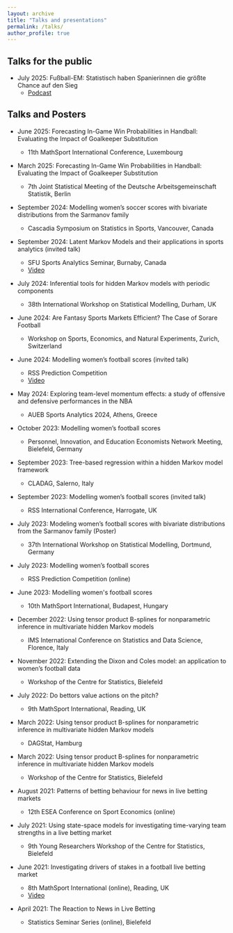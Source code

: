 ```yaml
---
layout: archive
title: "Talks and presentations"
permalink: /talks/
author_profile: true
---
```


## Talks for the public

* July 2025: Fußball-EM: Statistisch haben Spanierinnen die größte Chance auf den Sieg
  * [Podcast](https://www.ardaudiothek.de/episode/urn:ard:episode:e00f5a9a4137f3e9/)
## Talks and Posters

* June 2025: Forecasting In-Game Win Probabilities in Handball: Evaluating the Impact of Goalkeeper Substitution  
  * 11th MathSport International Conference, Luxembourg  

* March 2025: Forecasting In-Game Win Probabilities in Handball: Evaluating the Impact of Goalkeeper Substitution  
  * 7th Joint Statistical Meeting of the Deutsche Arbeitsgemeinschaft Statistik, Berlin  

* September 2024: Modelling women’s soccer scores with bivariate distributions from the Sarmanov family  
  * Cascadia Symposium on Statistics in Sports, Vancouver, Canada  

* September 2024: Latent Markov Models and their applications in sports analytics (invited talk)  
  * SFU Sports Analytics Seminar, Burnaby, Canada  
  * [Video](https://www.youtube.com/watch?v=pjWKWP82dY0&t=563s&ab_channel=DaveClarke)  

* July 2024: Inferential tools for hidden Markov models with periodic components  
  * 38th International Workshop on Statistical Modelling, Durham, UK  

* June 2024: Are Fantasy Sports Markets Efficient? The Case of Sorare Football  
  * Workshop on Sports, Economics, and Natural Experiments, Zurich, Switzerland  

* June 2024: Modelling women’s football scores (invited talk)  
  * RSS Prediction Competition  
  * [Video](https://www.youtube.com/watch?v=M00osEjcp_4&ab_channel=RoyalStatSoc)  

* May 2024: Exploring team-level momentum effects: a study of offensive and defensive performances in the NBA  
  * AUEB Sports Analytics 2024, Athens, Greece  

* October 2023: Modelling women’s football scores  
  * Personnel, Innovation, and Education Economists Network Meeting, Bielefeld, Germany  

* September 2023: Tree-based regression within a hidden Markov model framework  
  * CLADAG, Salerno, Italy  

* September 2023: Modelling women’s football scores (invited talk)  
  * RSS International Conference, Harrogate, UK  

* July 2023: Modeling women’s football scores with bivariate distributions from the Sarmanov family (Poster)  
  * 37th International Workshop on Statistical Modelling, Dortmund, Germany  

* July 2023: Modelling women’s football scores  
  * RSS Prediction Competition (online)  

* June 2023: Modelling women's football scores  
  * 10th MathSport International, Budapest, Hungary  

* December 2022: Using tensor product B-splines for nonparametric inference in multivariate hidden Markov models  
  * IMS International Conference on Statistics and Data Science, Florence, Italy  

* November 2022: Extending the Dixon and Coles model: an application to women’s football data  
  * Workshop of the Centre for Statistics, Bielefeld  

* July 2022: Do bettors value actions on the pitch?  
  * 9th MathSport International, Reading, UK  

* March 2022: Using tensor product B-splines for nonparametric inference in multivariate hidden Markov models  
  * DAGStat, Hamburg  

* March 2022: Using tensor product B-splines for nonparametric inference in multivariate hidden Markov models  
  * Workshop of the Centre for Statistics, Bielefeld  

* August 2021: Patterns of betting behaviour for news in live betting markets  
  * 12th ESEA Conference on Sport Economics (online)  

* July 2021: Using state-space models for investigating time-varying team strengths in a live betting market  
  * 9th Young Researchers Workshop of the Centre for Statistics, Bielefeld  

* June 2021: Investigating drivers of stakes in a football live betting market  
  * 8th MathSport International (online), Reading, UK  
  * [Video](https://youtu.be/G5Rzxffj4_M)  

* April 2021: The Reaction to News in Live Betting  
  * Statistics Seminar Series (online), Bielefeld  

